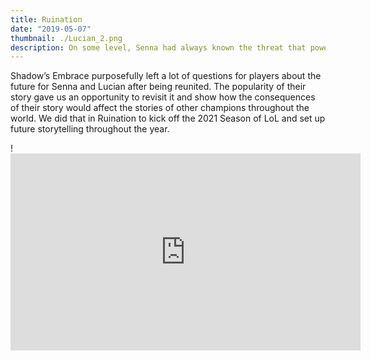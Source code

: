 ```yaml
---
title: Ruination
date: "2019-05-07"
thumbnail: ./Lucian_2.png
description: On some level, Senna had always known the threat that power inside her posed to the world.  That very power is what she would use to save the world or so she thought.  When Senna goes to meet her destiny she throws caution, and the protests of her love, to the wind and meets a foe she is not prepared for.  The results of the conflict ripple throughout the world throughout the world and give the champions of Runeterra a taste of the devastation that Senna had hoped to stop.
---
```


Shadow’s Embrace purposefully left a lot of questions for players about the future for Senna and Lucian after being reunited.  The popularity of their story gave us an opportunity to revisit it and show how the consequences of their story would affect the stories of other champions throughout the world.  We did that in Ruination to kick off the 2021 Season of LoL and set up future storytelling throughout the year.


!<iframe width="560" height="315" src="https://www.youtube.com/embed/8PbhGt8XxSM?controls=0" title="YouTube video player" frameborder="0" allow="accelerometer; autoplay; clipboard-write; encrypted-media; gyroscope; picture-in-picture" allowfullscreen></iframe>
